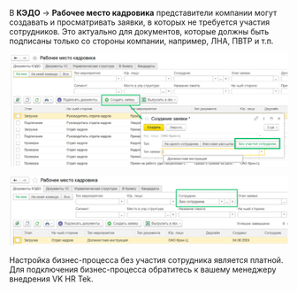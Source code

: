 
В **КЭДО** → **Рабочее место кадровика** представители компании могут создавать и просматривать заявки, в которых не требуется участия сотрудников. Это актуально для документов, которые должны быть подписаны только со стороны компании, например, ЛНА, ПВТР и т.п.

![](./assets/event_no_employee_create.png)

![](./assets/event_no_employee_view.png)

Настройка бизнес-процесса без участия сотрудника является платной. Для подключения бизнес-процесса обратитесь к вашему менеджеру внедрения VK HR Tek.